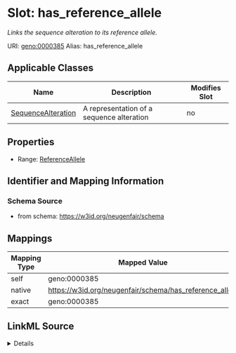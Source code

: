 

# Slot: has_reference_allele 


_Links the sequence alteration to its reference allele._





URI: [geno:0000385](http://purl.obolibrary.org/obo/GENO_0000385)
Alias: has_reference_allele

<!-- no inheritance hierarchy -->





## Applicable Classes

| Name | Description | Modifies Slot |
| --- | --- | --- |
| [SequenceAlteration](SequenceAlteration.md) | A representation of a sequence alteration |  no  |






## Properties

* Range: [ReferenceAllele](ReferenceAllele.md)




## Identifier and Mapping Information






### Schema Source


* from schema: https://w3id.org/neugenfair/schema




## Mappings

| Mapping Type | Mapped Value |
| ---  | ---  |
| self | geno:0000385 |
| native | https://w3id.org/neugenfair/schema/has_reference_allele |
| exact | geno:0000385 |




## LinkML Source

<details>
```yaml
name: has_reference_allele
description: Links the sequence alteration to its reference allele.
from_schema: https://w3id.org/neugenfair/schema
exact_mappings:
- geno:0000385
rank: 1000
slot_uri: geno:0000385
alias: has_reference_allele
domain_of:
- SequenceAlteration
range: ReferenceAllele
required: false

```
</details>